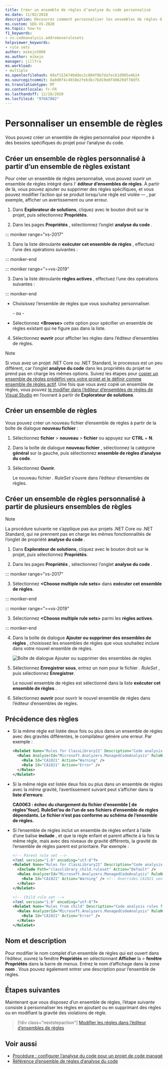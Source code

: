 ```yaml
---
title: Créer un ensemble de règles d’analyse du code personnalisé
ms.date: 11/02/2018
description: Découvrez comment personnaliser les ensembles de règles d’analyse du code dans Visual Studio. Découvrez comment créer de nouveaux jeux à partir de zéro ou de jeux existants. Comprendre la priorité des règles.
ms.custom: SEO-VS-2020
ms.topic: how-to
f1_keywords:
- vs.codeanalysis.addremoverulesets
helpviewer_keywords:
- rule sets
author: mikejo5000
ms.author: mikejo
manager: jillfra
ms.workload:
- multiple
ms.openlocfilehash: 69af1534740ddec2c804f0b7dafec61d985a4b24
ms.sourcegitcommit: 8a0d0f4c4910e2feb3bc7bd19e8f49629df78df5
ms.translationtype: MT
ms.contentlocale: fr-FR
ms.lasthandoff: 12/18/2020
ms.locfileid: "97667882"
---
```

# <a name="customize-a-rule-set"></a>Personnaliser un ensemble de règles

Vous pouvez créer un ensemble de règles personnalisé pour répondre à des besoins spécifiques du projet pour l’analyse du code.

## <a name="create-a-custom-rule-set-from-an-existing-rule-set"></a>Créer un ensemble de règles personnalisé à partir d’un ensemble de règles existant

Pour créer un ensemble de règles personnalisé, vous pouvez ouvrir un ensemble de règles intégré dans l' **éditeur d’ensembles de règles**. À partir de là, vous pouvez ajouter ou supprimer des règles spécifiques, et vous pouvez modifier l’action qui se produit lorsqu’une règle est violée &mdash; , par exemple, afficher un avertissement ou une erreur.

1. Dans **Explorateur de solutions**, cliquez avec le bouton droit sur le projet, puis sélectionnez **Propriétés**.

2. Dans les pages **Propriétés** , sélectionnez l’onglet **analyse du code** .

::: moniker range="vs-2017"

3. Dans la liste déroulante **exécuter cet ensemble de règles** , effectuez l’une des opérations suivantes :

::: moniker-end

::: moniker range=">=vs-2019"

3. Dans la liste déroulante **règles actives** , effectuez l’une des opérations suivantes :

::: moniker-end

   - Choisissez l’ensemble de règles que vous souhaitez personnaliser.

     \- ou -

   - Sélectionnez **\<Browse>** cette option pour spécifier un ensemble de règles existant qui ne figure pas dans la liste.

4. Sélectionnez **ouvrir** pour afficher les règles dans l’éditeur d’ensembles de règles.

> [!NOTE]
> Si vous avez un projet .NET Core ou .NET Standard, le processus est un peu différent, car l’onglet **analyse du code** dans les propriétés du projet ne prend pas en charge les mêmes options. Suivez les étapes pour [copier un ensemble de règles prédéfini vers votre projet et le définir comme ensemble de règles actif](/dotnet/fundamentals/code-analysis/code-quality-rule-options). Une fois que vous avez copié un ensemble de règles, vous pouvez [le modifier dans l’éditeur d’ensembles de règles de Visual Studio](working-in-the-code-analysis-rule-set-editor.md) en l’ouvrant à partir de **Explorateur de solutions**.

## <a name="create-a-new-rule-set"></a>Créer un ensemble de règles

Vous pouvez créer un nouveau fichier d’ensemble de règles à partir de la boîte de dialogue **nouveau fichier** :

1. Sélectionnez **fichier**  >  **nouveau**  >  **fichier** ou appuyez sur **CTRL** + **N**.

2. Dans la boîte de dialogue **nouveau fichier** , sélectionnez la catégorie **général** sur la gauche, puis sélectionnez **ensemble de règles d’analyse du code**.

3. Sélectionnez **Ouvrir**.

   Le nouveau fichier *. RuleSet* s’ouvre dans l’éditeur d’ensembles de règles.

## <a name="create-a-custom-rule-set-from-multiple-rule-sets"></a>Créer un ensemble de règles personnalisé à partir de plusieurs ensembles de règles

> [!NOTE]
> La procédure suivante ne s’applique pas aux projets .NET Core ou .NET Standard, qui ne prennent pas en charge les mêmes fonctionnalités de l’onglet de propriété **analyse du code** .

1. Dans **Explorateur de solutions**, cliquez avec le bouton droit sur le projet, puis sélectionnez **Propriétés**.

2. Dans les pages **Propriétés** , sélectionnez l’onglet **analyse du code** .

::: moniker range="vs-2017"

3. Sélectionnez **\<Choose multiple rule sets>** dans **exécuter cet ensemble de règles**.

::: moniker-end

::: moniker range=">=vs-2019"

3. Sélectionnez **\<Choose multiple rule sets>** parmi les **règles actives**.

::: moniker-end

4. Dans la boîte de dialogue **Ajouter ou supprimer des ensembles de règles** , choisissez les ensembles de règles que vous souhaitez inclure dans votre nouvel ensemble de règles.

   ![Boîte de dialogue Ajouter ou supprimer des ensembles de règles](media/add-remove-rule-sets.png)

5. Sélectionnez **Enregistrer sous**, entrez un nom pour le fichier *. RuleSet* , puis sélectionnez **Enregistrer**.

   Le nouvel ensemble de règles est sélectionné dans la liste **exécuter cet ensemble de règles** .

6. Sélectionnez **ouvrir** pour ouvrir le nouvel ensemble de règles dans l’éditeur d’ensembles de règles.

## <a name="rule-precedence"></a>Précédence des règles

- Si la même règle est listée deux fois ou plus dans un ensemble de règles avec des gravités différentes, le compilateur génère une erreur. Par exemple :

   ```xml
   <RuleSet Name="Rules for ClassLibrary21" Description="Code analysis rules for ClassLibrary21.csproj." ToolsVersion="15.0">
     <Rules AnalyzerId="Microsoft.Analyzers.ManagedCodeAnalysis" RuleNamespace="Microsoft.Rules.Managed">
       <Rule Id="CA1021" Action="Warning" />
       <Rule Id="CA1021" Action="Error" />
     </Rules>
   </RuleSet>
   ```

- Si la même règle est listée deux fois ou plus dans un ensemble de règles avec la *même* gravité, l’avertissement suivant peut s’afficher dans la **liste d’erreurs**:

   **CA0063 : échec du chargement du fichier d’ensemble \[ de règles’Your]. RuleSet’ou de l’un de ses fichiers d’ensemble de règles dépendants. Le fichier n’est pas conforme au schéma de l’ensemble de règles.**

- Si l’ensemble de règles inclut un ensemble de règles enfant à l’aide d’une balise **include** , et que la règle enfant et parent affecte à la fois la même règle, mais avec des niveaux de gravité différents, la gravité de l’ensemble de règles parent est prioritaire. Par exemple :

   ```xml
   <!-- Parent rule set -->
   <?xml version="1.0" encoding="utf-8"?>
   <RuleSet Name="Rules for ClassLibrary21" Description="Code analysis rules for ClassLibrary21.csproj." ToolsVersion="15.0">
     <Include Path="classlibrary_child.ruleset" Action="Default" />
     <Rules AnalyzerId="Microsoft.Analyzers.ManagedCodeAnalysis" RuleNamespace="Microsoft.Rules.Managed">
       <Rule Id="CA1021" Action="Warning" /> <!-- Overrides CA1021 severity from child rule set -->
     </Rules>
   </RuleSet>

   <!-- Child rule set -->
   <?xml version="1.0" encoding="utf-8"?>
   <RuleSet Name="Rules from child" Description="Code analysis rules from child." ToolsVersion="15.0">
     <Rules AnalyzerId="Microsoft.Analyzers.ManagedCodeAnalysis" RuleNamespace="Microsoft.Rules.Managed">
       <Rule Id="CA1021" Action="Error" />
     </Rules>
   </RuleSet>
   ```

## <a name="name-and-description"></a>Nom et description

Pour modifier le nom complet d’un ensemble de règles qui est ouvert dans l’éditeur, ouvrez la fenêtre **Propriétés** en sélectionnant **Afficher** la  >  **fenêtre Propriétés** dans la barre de menus. Entrez le nom d’affichage dans la zone **nom** . Vous pouvez également entrer une description pour l’ensemble de règles.

## <a name="next-steps"></a>Étapes suivantes

Maintenant que vous disposez d’un ensemble de règles, l’étape suivante consiste à personnaliser les règles en ajoutant ou en supprimant des règles ou en modifiant la gravité des violations de règle.

> [!div class="nextstepaction"]
> [Modifier les règles dans l’éditeur d’ensembles de règles](../code-quality/working-in-the-code-analysis-rule-set-editor.md)

## <a name="see-also"></a>Voir aussi

- [Procédure : configurer l’analyse du code pour un projet de code managé](../code-quality/how-to-configure-code-analysis-for-a-managed-code-project.md)
- [Référence d’ensemble de règles d’analyse du code](../code-quality/rule-set-reference.md)